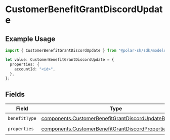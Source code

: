 # CustomerBenefitGrantDiscordUpdate

## Example Usage

```typescript
import { CustomerBenefitGrantDiscordUpdate } from "@polar-sh/sdk/models/components";

let value: CustomerBenefitGrantDiscordUpdate = {
  properties: {
    accountId: "<id>",
  },
};
```

## Fields

| Field                                                                                                                              | Type                                                                                                                               | Required                                                                                                                           | Description                                                                                                                        |
| ---------------------------------------------------------------------------------------------------------------------------------- | ---------------------------------------------------------------------------------------------------------------------------------- | ---------------------------------------------------------------------------------------------------------------------------------- | ---------------------------------------------------------------------------------------------------------------------------------- |
| `benefitType`                                                                                                                      | [components.CustomerBenefitGrantDiscordUpdateBenefitType](../../models/components/customerbenefitgrantdiscordupdatebenefittype.md) | :heavy_check_mark:                                                                                                                 | N/A                                                                                                                                |
| `properties`                                                                                                                       | [components.CustomerBenefitGrantDiscordPropertiesUpdate](../../models/components/customerbenefitgrantdiscordpropertiesupdate.md)   | :heavy_check_mark:                                                                                                                 | N/A                                                                                                                                |